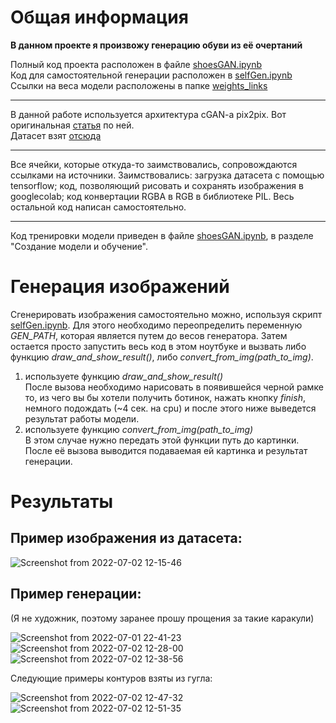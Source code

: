 # Общая информация
**В данном проекте я произвожу генерацию обуви из её очертаний**

Полный код проекта расположен в файле [shoesGAN.ipynb](https://github.com/kudaxech/project_DLS_1part/blob/main/shoesGAN.ipynb)\
Код для самостоятельной генерации расположен в [selfGen.ipynb](https://github.com/kudaxech/project_DLS_1part/blob/main/selfGen.ipynb)\
Ссылки на веса модели расположены в папке [weights_links](https://github.com/kudaxech/project_DLS_1part/blob/main/weights_links)

----------
В данной работе используется архитектура cGAN-a pix2pix. Вот оригинальная [статья](https://doi.org/10.48550/arXiv.1611.07004) по ней.\
Датасет взят [отсюда](http://efrosgans.eecs.berkeley.edu/pix2pix/datasets/)

----------
Все ячейки, которые откуда-то заимствовались, сопровождаются ссылками на источники. Заимствовались: загрузка датасета с помощью tensorflow; код, позволяющий рисовать и сохранять изображения в googlecolab; код конвертации RGBA в RGB в библиотеке PIL. Весь остальной код написан самостоятельно.

----------
Код тренировки модели приведен в файле [shoesGAN.ipynb](https://github.com/kudaxech/project_DLS_1part/blob/main/shoesGAN.ipynb), в разделе "Создание модели и обучение". 

# Генерация изображений
Сгенерировать изображения самостоятельно можно, используя скрипт [selfGen.ipynb](https://github.com/kudaxech/project_DLS_1part/blob/main/selfGen.ipynb).
Для этого необходимо переопределить переменную *GEN_PATH*, которая является путем до весов генератора. Затем остается просто запустить весь код в этом ноутбуке и вызвать либо функцию *draw_and_show_result()*, либо *convert_from_img(path_to_img)*. 

1) используете функцию *draw_and_show_result()*\
После вызова необходимо нарисовать в появившейся черной рамке то, из чего вы бы хотели получить ботинок, нажать кнопку *finish*, немного подождать (~4 сек. на cpu) и после этого ниже выведется результат работы модели.
2) используете функцию *convert_from_img(path_to_img)*\
В этом случае нужно передать этой функции путь до картинки. После её вызова выводится подаваемая ей картинка и результат генерации.

# Результаты
## Пример изображения из датасета:
![Screenshot from 2022-07-02 12-15-46](https://user-images.githubusercontent.com/55214057/176994440-7a1b7dae-e252-4ed5-bd64-14ff3aeeffec.png)

## Пример генерации:
(Я не художник, поэтому заранее прошу прощения за такие каракули)

![Screenshot from 2022-07-01 22-41-23](https://user-images.githubusercontent.com/55214057/176994505-b7cd9072-df6d-46e0-9df0-be240f3f9f88.png)
![Screenshot from 2022-07-02 12-28-00](https://user-images.githubusercontent.com/55214057/176994891-df244601-8bff-4872-9c5f-d9c6747d973f.png)
![Screenshot from 2022-07-02 12-38-56](https://user-images.githubusercontent.com/55214057/176995228-29a6ab48-eaa7-4fe7-891c-0af0ae052c72.png)

Следующие примеры контуров взяты из гугла:

![Screenshot from 2022-07-02 12-47-32](https://user-images.githubusercontent.com/55214057/176995459-67978537-ad50-4854-b5d7-8e6139702753.png)
![Screenshot from 2022-07-02 12-51-35](https://user-images.githubusercontent.com/55214057/176995577-9ecd8dd0-74a9-4c86-952c-2e42466e9874.png)
